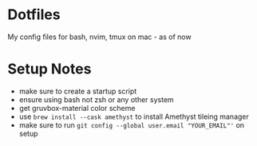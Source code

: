 # Dotfiles

My config files for bash, nvim, tmux on mac - as of now

# Setup Notes

- make sure to create a startup script
- ensure using bash not zsh or any other system
- get gruvbox-material color scheme 
- use `brew install --cask amethyst` to install Amethyst tileing manager
- make sure to run ```git config --global user.email "YOUR_EMAIL"'``` on setup
